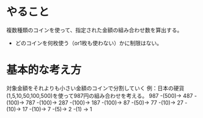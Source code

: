 # やること
複数種類のコインを使って、指定された金額の組み合わせ数を算出する。
- どのコインを何枚使う（or1枚も使わない）かに制限はない。

# 基本的な考え方
対象金額をそれよりも小さい金額のコインで分割していく
例：日本の硬貨(1,5,10,50,100,500)を使って987円の組み合わせを考える。
987 -(500)-> 487 -(100)-> 787 -(100)-> 287 -(100)-> 187 -(100)-> 87 -(50)-> 77 -(10)-> 27 -(10)-> 17 -(10)-> 7 -(5)-> 2 -(1) -> 1
